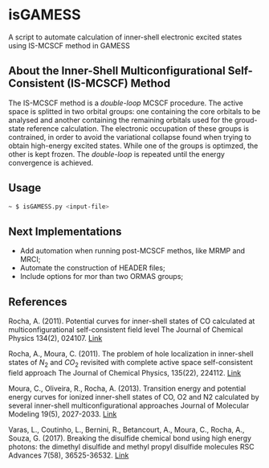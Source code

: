 # isGAMESS
A script to automate calculation of inner-shell electronic excited states using IS-MCSCF method in GAMESS

## About the Inner-Shell Multiconfigurational Self-Consistent (IS-MCSCF) Method
The IS-MCSCF method is a *double-loop* MCSCF procedure. The active space is splitted in two orbital groups: one containing the core orbitals to be analysed and another containing the remaining orbitals used for the groud-state reference calculation. The electronic occupation of these groups is contrained, in order to avoid the variational collapse found when trying to obtain high-energy excited states. While one of the groups is optimzed, the other is kept frozen. The *double-loop* is repeated until the energy convergence is achieved.

## Usage
```sh
~ $ isGAMESS.py <input-file>
```

## Next Implementations
- Add automation when running post-MCSCF methos, like MRMP and MRCI;
- Automate the construction of HEADER files;
- Include options for mor than two ORMAS groups;

## References

Rocha, A. (2011). Potential curves for inner-shell states of CO calculated at multiconfigurational self-consistent field level The Journal of Chemical Physics  134(2), 024107. [Link](https://dx.doi.org/10.1063/1.3528725)

Rocha, A., Moura, C. (2011). The problem of hole localization in inner-shell states of $N_2$ and $CO_2$ revisited with complete active space self-consistent field approach The Journal of Chemical Physics, 135(22), 224112. [Link](https://dx.doi.org/10.1063/1.3666016)

Moura, C., Oliveira, R., Rocha, A. (2013). Transition energy and potential energy curves for ionized inner-shell states of CO, O2 and N2 calculated by several inner-shell multiconfigurational approaches Journal of Molecular Modeling  19(5), 2027-2033. [Link](https://dx.doi.org/10.1007/s00894-012-1622-x)

Varas, L., Coutinho, L., Bernini, R., Betancourt, A., Moura, C., Rocha, A., Souza, G. (2017). Breaking the disulfide chemical bond using high energy photons: the dimethyl disulfide and methyl propyl disulfide molecules RSC Advances  7(58), 36525-36532. [Link](https://dx.doi.org/10.1039/c7ra05001a)